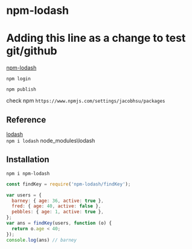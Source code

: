 # npm-lodash

# Adding this line as a change to test git/github


[npm-lodash](https://www.npmjs.com/package/npm-lodash)  

`npm login`  

`npm publish`  

check npm `https://www.npmjs.com/settings/jacobhsu/packages`  

## Reference

[lodash](https://github.com/lodash/lodash)  
`npm i lodash` node_modules\lodash

## Installation

`npm i npm-lodash`

```js
const findKey = require('npm-lodash/findKey');

var users = {
  barney: { age: 36, active: true },
  fred: { age: 40, active: false },
  pebbles: { age: 1, active: true },
};
var ans = findKey(users, function (o) {
  return o.age < 40;
});
console.log(ans) // barney
```
